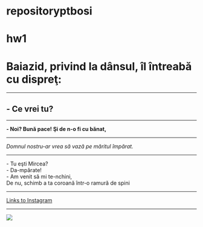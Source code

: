 # repositoryptbosi
# hw1
<!DOCTYPE html>
<html lang=“en”>
  <head>
    <title>Homework</title>
  </head>
  <body>
    <h1>Baiazid, privind la dânsul, îl întreabă cu dispreţ:</h1>
    <hr>
    <h2>- Ce vrei tu?</h2>
    <hr>
    <b>- Noi? Bună pace! Şi de n-o fi cu bănat,</b>
    <hr>
    <i>Domnul nostru-ar vrea să vază pe măritul împărat.</i>
    <hr>
    <p>
     - Tu eşti Mircea?<br />
 - Da-mpărate!<br />
  - Am venit să mi te-nchini,<br />
  De nu, schimb a ta coroană într-o ramură de spini<br />
    </p>
    <hr>
    <a href = “https://www.instagram.com”> Links to Instagram </a>
    <hr>
    <img src = “https://gray-wtvg-prod.cdn.arcpublishing.com/resizer/7K-YNQHM0yWeclSE3hNnL8HLuoQ=/1200x675/smart/filters:quality(85)/cloudfront-us-east-1.images.arcpublishing.com/gray/KBQOK2BYKVF2ZIPV6XNUB7YQAA.jpg”>
  </body>
</html>
